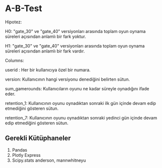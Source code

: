 # A-B-Test
Hipotez:

H0: "gate_30" ve "gate_40" versiyonları arasında toplam oyun oynama süreleri açısından anlamlı bir fark yoktur.

H1: "gate_30" ve "gate_40" versiyonları arasında toplam oyun oynama süreleri açısından anlamlı bir fark vardır.

Columns:

userid : Her bir kullanıcıya özel bir numara.

version: Kullanıcının hangi versiyonu denediğini belirten sütun.

sum_gamerounds: Kullanıcıların oyunu ne kadar süreyle oynadığını ifade eder.

retention_1: Kullanıcının oyunu oynadıktan sonraki ilk gün içinde devam edip etmediğini gösteren sütun.

retention_7: Kullanıcının oyunu oynadıktan sonraki yedinci gün içinde devam edip etmediğini gösteren sütun. 

## Gerekli Kütüphaneler
1. Pandas
2. Plotly Express
3. Scipy.stats anderson, mannwhitneyu

